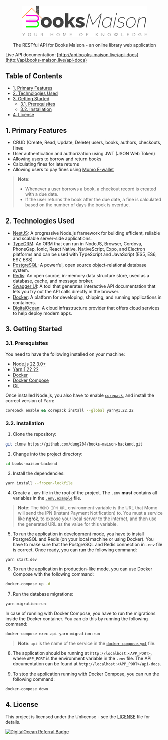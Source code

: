 <p align="center">
  <a href="http://api.books-maison.live/api-docs" target="blank"><img src="static/images/books-maison-logo-dark.svg" width="400" alt="Nest Logo" /></a>
</p>

<p align="center">The RESTful API for Books Maison - an online library web application</p>

Live API documentation: [http://api.books-maison.live/api-docs](http://api.books-maison.live/api-docs)

## Table of Contents

- [1. Primary Features](#1-primary-features)
- [2. Technologies Used](#2-technologies-used)
- [3. Getting Started](#3-getting-started)
  - [3.1. Prerequisites](#31-prerequisites)
  - [3.2. Installation](#32-installation)
- [4. License](#4-license)

## 1. Primary Features

- CRUD (Create, Read, Update, Delete) users, books, authors, checkouts, fines
- User authentication and authorization using JWT (JSON Web Token)
- Allowing users to borrow and return books
- Calculating fines for late returns
- Allowing users to pay fines using [Momo E-wallet](https://www.momo.vn/)

> **Note**:
>
> - Whenever a user borrows a book, a checkout record is created with a due date.
> - If the user returns the book after the due date, a fine is calculated based on the number of days the book is overdue.

## 2. Technologies Used

- [NestJS](https://nestjs.com/): A progressive Node.js framework for building efficient, reliable and scalable server-side applications.
- [TypeORM](https://typeorm.io/): An ORM that can run in NodeJS, Browser, Cordova, PhoneGap, Ionic, React Native, NativeScript, Expo, and Electron platforms and can be used with TypeScript and JavaScript (ES5, ES6, ES7, ES8).
- [PostgreSQL](https://www.postgresql.org/): A powerful, open source object-relational database system.
- [Redis](https://redis.io/): An open source, in-memory data structure store, used as a database, cache, and message broker.
- [Swagger UI](https://swagger.io/tools/swagger-ui/): A tool that generates interactive API documentation that lets you try out the API calls directly in the browser.
- [Docker](https://www.docker.com/): A platform for developing, shipping, and running applications in containers.
- [DigitalOcean](https://www.digitalocean.com/): A cloud infrastructure provider that offers cloud services to help deploy modern apps.

## 3. Getting Started

### 3.1. Prerequisites

You need to have the following installed on your machine:

- [Node.js 22.3.0+](https://nodejs.org/en/download/)
- [Yarn 1.22.22](https://yarnpkg.com/getting-started/install)
- [Docker](https://docs.docker.com/get-docker/)
- [Docker Compose](https://docs.docker.com/compose/install/)
- [Git](https://git-scm.com/downloads)

Once installed Node.js, you also have to enable [`corepack`](https://nodejs.org/api/corepack.html), and install the correct version of Yarn:

```bash
corepack enable && corepack install --global yarn@1.22.22
```

### 3.2. Installation

1. Clone the repository:

```bash
git clone https://github.com/dung204/books-maison-backend.git
```

2. Change into the project directory:

```bash
cd books-maison-backend
```

3. Install the dependencies:

```bash
yarn install --frozen-lockfile
```

4. Create a `.env` file in the root of the project. The `.env` **must** contains all variables in the [`.env.example`](.env.example) file.

> **Note**: The `MOMO_IPN_URL` environment variable is the URL that Momo will send the IPN (Instant Payment Notification) to. You must a service like [ngrok](https://ngrok.com/), to expose your local server to the internet, and then use the generated URL as the value for this variable.

5. To run the application in development mode, you have to install PostgreSQL and Redis (on your local machine or using Docker). You have to make sure that the PostgreSQL and Redis connection in `.env` file is correct. Once ready, you can run the following command:

```bash
yarn start:dev
```

6. To run the application in production-like mode, you can use Docker Compose with the following command:

```bash
docker-compose up -d
```

7. Run the database migrations:

```bash
yarn migration:run
```

In case of running with Docker Compose, you have to run the migrations inside the Docker container. You can do this by running the following command:

```bash
docker-compose exec api yarn migration:run
```

> **Note**: `api` is the name of the service in the [`docker-compose.yml`](docker-compose.yml) file.

8. The application should be running at `http://localhost:<APP_PORT>`, where `APP_PORT` is the environment variable in the `.env` file. The API documentation can be found at `http://localhost:<APP_PORT>/api-docs`.

9. To stop the application running with Docker Compose, you can run the following command:

```bash
docker-compose down
```

## 4. License

This project is licensed under the Unlicense - see the [LICENSE](LICENSE) file for details.

[![DigitalOcean Referral Badge](https://web-platforms.sfo2.cdn.digitaloceanspaces.com/WWW/Badge%203.svg)](https://www.digitalocean.com/?refcode=2fd2624bd8d3&utm_campaign=Referral_Invite&utm_medium=Referral_Program&utm_source=badge)
